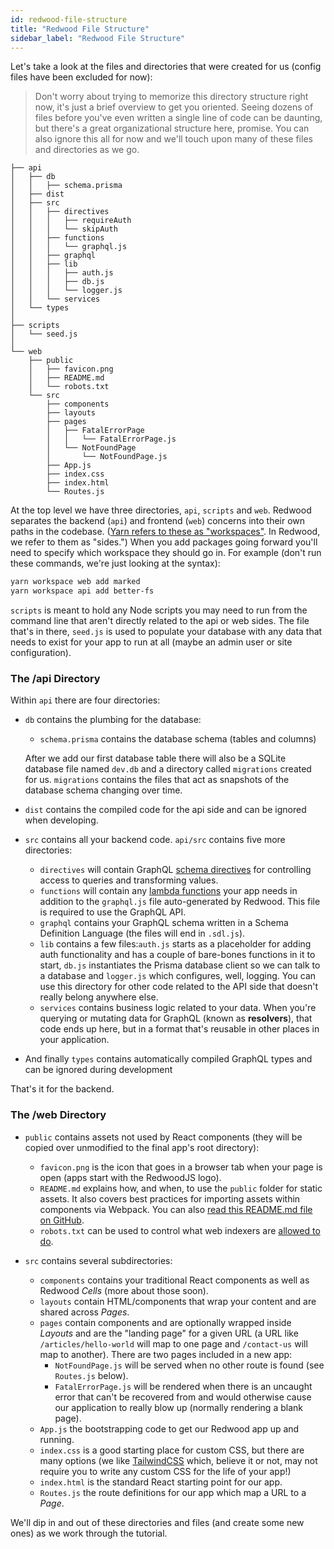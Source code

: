 ```yaml
---
id: redwood-file-structure
title: "Redwood File Structure"
sidebar_label: "Redwood File Structure"
---
```


Let's take a look at the files and directories that were created for us (config files have been excluded for now):

> Don't worry about trying to memorize this directory structure right now, it's just a brief overview to get you oriented. Seeing dozens of files before you've even written a single line of code can be daunting, but there's a great organizational structure here, promise. You can also ignore this all for now and we'll touch upon many of these files and directories as we go.

```plaintext
├── api
│   ├── db
│   │   ├── schema.prisma
│   ├── dist
│   ├── src
│   │   ├── directives
│   │   │   ├── requireAuth
│   │   │   └── skipAuth
│   │   ├── functions
│   │   │   └── graphql.js
│   │   ├── graphql
│   │   ├── lib
│   │   │   ├── auth.js
│   │   │   ├── db.js
│   │   │   └── logger.js
│   │   └── services
│   └── types
│
├── scripts
│   └── seed.js
│
└── web
    ├── public
    │   ├── favicon.png
    │   ├── README.md
    │   └── robots.txt
    └── src
        ├── components
        ├── layouts
        ├── pages
        │   ├── FatalErrorPage
        │   │   └── FatalErrorPage.js
        │   └── NotFoundPage
        │       └── NotFoundPage.js
        ├── App.js
        ├── index.css
        ├── index.html
        └── Routes.js
```

At the top level we have three directories, `api`, `scripts` and `web`. Redwood separates the backend (`api`) and frontend (`web`) concerns into their own paths in the codebase. ([Yarn refers to these as "workspaces"](https://yarnpkg.com/lang/en/docs/workspaces/). In Redwood, we refer to them as "sides.") When you add packages going forward you'll need to specify which workspace they should go in. For example (don't run these commands, we're just looking at the syntax):

```bash
yarn workspace web add marked
yarn workspace api add better-fs
```

`scripts` is meant to hold any Node scripts you may need to run from the command line that aren't directly related to the api or web sides. The file that's in there, `seed.js` is used to populate your database with any data that needs to exist for your app to run at all (maybe an admin user or site configuration).

### The /api Directory

Within `api` there are four directories:

- `db` contains the plumbing for the database:
  - `schema.prisma` contains the database schema (tables and columns)

  After we add our first database table there will also be a SQLite database file named `dev.db` and a directory called `migrations` created for us. `migrations` contains the files that act as snapshots of the database schema changing over time.

- `dist` contains the compiled code for the api side and can be ignored when developing.

- `src` contains all your backend code. `api/src` contains five more directories:
  - `directives` will contain GraphQL [schema directives](https://www.graphql-tools.com/docs/schema-directives) for controlling access to queries and transforming values.
  - `functions` will contain any [lambda functions](https://docs.netlify.com/functions/overview/) your app needs in addition to the `graphql.js` file auto-generated by Redwood. This file is required to use the GraphQL API.
  - `graphql` contains your GraphQL schema written in a Schema Definition Language (the files will end in `.sdl.js`).
  - `lib` contains a few files:`auth.js` starts as a placeholder for adding auth functionality and has a couple of bare-bones functions in it to start, `db.js` instantiates the Prisma database client so we can talk to a database and `logger.js` which configures, well, logging. You can use this directory for other code related to the API side that doesn't really belong anywhere else.
  - `services` contains business logic related to your data. When you're querying or mutating data for GraphQL (known as **resolvers**), that code ends up here, but in a format that's reusable in other places in your application.

- And finally `types` contains automatically compiled GraphQL types and can be ignored during development

That's it for the backend.

### The /web Directory

- `public` contains assets not used by React components (they will be copied over unmodified to the final app's root directory):
  - `favicon.png` is the icon that goes in a browser tab when your page is open (apps start with the RedwoodJS logo).
  - `README.md` explains how, and when, to use the `public` folder for static assets. It also covers best practices for importing assets within components via Webpack. You can also [read this README.md file on GitHub](https://github.com/redwoodjs/create-redwood-app/tree/main/web/public).
  - `robots.txt` can be used to control what web indexers are [allowed to do](https://www.robotstxt.org/robotstxt.html).

- `src` contains several subdirectories:
  - `components` contains your traditional React components as well as Redwood _Cells_ (more about those soon).
  - `layouts` contain HTML/components that wrap your content and are shared across _Pages_.
  - `pages` contain components and are optionally wrapped inside _Layouts_ and are the "landing page" for a given URL (a URL like `/articles/hello-world` will map to one page and `/contact-us` will map to another). There are two pages included in a new app:
    - `NotFoundPage.js` will be served when no other route is found (see `Routes.js` below).
    - `FatalErrorPage.js` will be rendered when there is an uncaught error that can't be recovered from and would otherwise cause our application to really blow up (normally rendering a blank page).
  - `App.js` the bootstrapping code to get our Redwood app up and running.
  - `index.css` is a good starting place for custom CSS, but there are many options (we like [TailwindCSS](https://tailwindcss.com/) which, believe it or not, may not require you to write any custom CSS for the life of your app!)
  - `index.html` is the standard React starting point for our app.
  - `Routes.js` the route definitions for our app which map a URL to a _Page_.

We'll dip in and out of these directories and files (and create some new ones) as we work through the tutorial.
